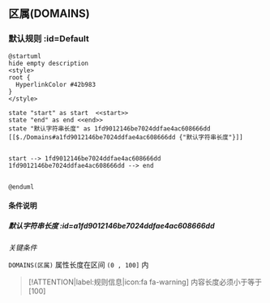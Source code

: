 ## 区属(DOMAINS) <!-- {docsify-ignore-all} -->

   

### 默认规则 :id=Default

```plantuml
@startuml
hide empty description
<style>
root {
  HyperlinkColor #42b983
}
</style>

state "start" as start  <<start>>
state "end" as end <<end>>
state "默认字符串长度" as 1fd9012146be7024ddfae4ac608666dd [[$./Domains#a1fd9012146be7024ddfae4ac608666dd {"默认字符串长度"}]]


start --> 1fd9012146be7024ddfae4ac608666dd 
1fd9012146be7024ddfae4ac608666dd --> end 


@enduml
```

#### 条件说明

##### 默认字符串长度 :id=a1fd9012146be7024ddfae4ac608666dd


*关键条件*


`DOMAINS(区属)` 属性长度在区间 `(0 , 100]` 内

> [!ATTENTION|label:规则信息|icon:fa fa-warning]
> 内容长度必须小于等于[100]







